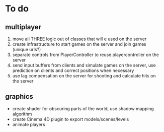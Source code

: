 # To do

## multiplayer

1. move all THREE logic out of classes that will e used on the server
2. create infrastructure to start games on the server and join games (unique urls?)
3. separate controls from PlayerController to reuse playercontroller on the server
4. send input buffers from clients and simulate games on the server, use prediction on clients and correct positions when necessary
5. use lag compensation on the server for shooting and calculate hits on the server

## graphics

* create shader for obscuring parts of the world, use shadow mapping algorithm
* create Cinema 4D plugin to export models/scenes/levels
* animate players